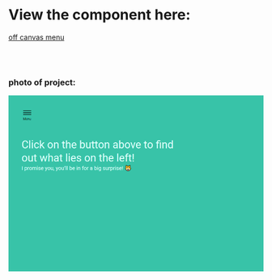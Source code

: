# View the component here:

[off canvas menu](https://rawgit.com/benfaught/jsf-exercises/master/03.Building-simple-components/01.off-canvas-menu/index.html)

<br/>
<br/>

### photo of project:

![pic of component](off-canvas-menu.png "off-canvas-menu")